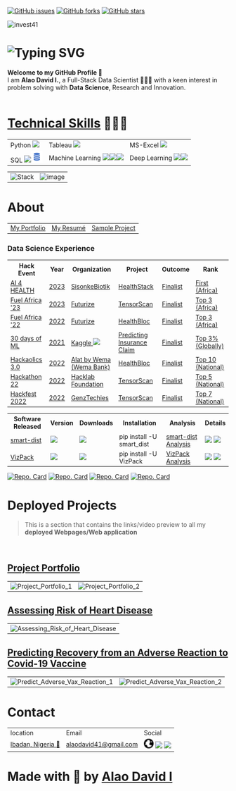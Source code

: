 [![GitHub issues](https://img.shields.io/github/issues/invest41/invest41)](https://github.com/invest41/invest41/issues)
[![GitHub forks](https://img.shields.io/github/forks/invest41/invest41)](https://github.com/invest41/invest41/network)
[![GitHub stars](https://img.shields.io/github/stars/invest41/invest41)](https://github.com/invest41/invest41/stargazers)
<p align="left"> <img src="https://komarev.com/ghpvc/?username=invest41&label=Profile%20views&color=0e75b6&style=flat" alt="invest41" /> </p>

# ![Typing SVG](https://readme-typing-svg.herokuapp.com?font=Poppins&color=539BF5&size=25&height=60&lines=Hello+🤓;Welcome+aboard!)

  
**Welcome to my GitHub Profile 📔** <!--![](https://visitor-badge.glitch.me/badge?page_id=invest41.invest41&style=flat-square&color=ffeb00)![](https://komarev.com/ghpvc/?username=invest41&label=Profile%20views&color=008080&style=flat%22%20alt=invest41)--> <br/>
I am **Alao David I.**, a Full-Stack Data Scientist 🕵🏽‍♂️ with a keen interest in problem solving with **Data Science**, Research and Innovation.
<br/><br/>
# [Technical Skills](https://invest41.github.io/AlaoDavid.github.io/) 👨🏽‍💻
| | | | 
|:--|:--|:--|
|Python <a href="https://www.python.org"><img width="22px" src="https://cdn.jsdelivr.net/npm/simple-icons@v3/icons/python.svg" /></a>  |Tableau <a href="https://www.tableau.com"><img width="22px" src="https://cdn.jsdelivr.net/npm/simple-icons@v3/icons/tableau.svg" /></a>  |  MS-Excel <a href="https://www.microsoft.com/en-us/microsoft-365/excel"><img width="22px" src="https://cdn.jsdelivr.net/npm/simple-icons@v3/icons/microsoftexcel.svg"/></a>  |
|  SQL <a href="https://www.sqlite.org/index.html"><img width="22px" src="https://cdn.jsdelivr.net/npm/simple-icons@v3/icons/sqlite.svg" /></a><a href="https://www.mysql.com"><img alt="SQL" width="26px" src="https://raw.githubusercontent.com/github/explore/80688e429a7d4ef2fca1e82350fe8e3517d3494d/topics/sql/sql.png" /></a>  |  Machine Learning <a href="https://scikit-learn.org/stable/"><img width="45px" src="https://cdn.jsdelivr.net/npm/simple-icons@v3/icons/scikit-learn.svg" /></a><a href="https://numpy.org"><img width="22px" src="https://cdn.jsdelivr.net/npm/simple-icons@v3/icons/numpy.svg" /></a><a href="https://pandas.pydata.org"><img width="22px" src="https://cdn.jsdelivr.net/npm/simple-icons@v3/icons/pandas.svg" /></a>|  Deep Learning <a href="https://www.tensorflow.org"><img width="22px" src="https://cdn.jsdelivr.net/npm/simple-icons@v3/icons/tensorflow.svg" /></a><a href="https://keras.io"><img width="22px" src="https://cdn.jsdelivr.net/npm/simple-icons@v3/icons/keras.svg" /></a>|

| | |
|:--|:--|
|![Stack](https://github-readme-stats.vercel.app/api/top-langs/?username=invest41&show_icons=true&theme=dark&hide_border=true&langs_count=8) <!--![Stat](https://github-readme-stats.vercel.app/api?username=invest41&show_icons=true&theme=dark)-->| ![image](https://user-images.githubusercontent.com/70070334/141488940-7817ba49-96a9-455c-bd9d-db76f59e0054.jpeg)|

# About  

|  |   |   |
|:-|:--|:--|
|[My Portfolio](https://invest41.github.io/AlaoDavid.github.io/) | [My Resumé](https://drive.google.com/file/d/1hNuNMRYn8TbS8Ui03A3sQbOp09A1HE5g/view?usp=drivesdk) | [Sample Project](https://cvs-disease.herokuapp.com/)|  

### Data Science Experience

<!--div align = "center">
<a href = "https://truecertificates.com/secure/snapshot/YKUPNA4KYJ.png"> <img src="https://github.com/invest41/Resume/blob/main/IMG_9327.jpeg" /> <a/-->
<div align="left">

  <table>
    <tr>
      <th>Hack Event</th>
      <th>Year</th>
      <th>Organization</th>
      <th>Project</th>
      <th>Outcome</th>
      <th>Rank</th>
    </tr>
    <tr>
      <td><a href = "https://www.sisonkebiotik.africa/events/ideathon">AI 4 HEALTH</a></td>
      <td><a href = "#">2023</a></td>
      <td><a href = "https://www.sisonkebiotik.africa/home">SisonkeBiotik</a></td>
      <td><a href ="https://drive.google.com/file/d/1CF8suyqDwzPQrgSlv0g4Zi0ZCyGVh77h/view?usp=sharing">HealthStack</a></td>
      <td><a href = "https://drive.google.com/file/d/1CIjl_kfzEx2ruqHmj5SgV1Cp4ZOtL0I2/view?usp=sharing">Finalist</a></td>
      <td><a href = "https://drive.google.com/file/d/1CIjl_kfzEx2ruqHmj5SgV1Cp4ZOtL0I2/view?usp=sharing">First (Africa)</a></td>
    </tr>
    <tr>
      <td><a href = "https://www.futurize.studio/fuel-africa">Fuel Africa '23</a></td>
      <td><a href = "#">2023</a></td>
      <td><a href = "https://www.futurize.studio/">Futurize</a></td>
      <td><a href ="https://youtu.be/J_7JLRgpKTM?si=Xj1p2zcXnZclxzcz">TensorScan</a></td>
      <td><a href = "https://drive.google.com/file/d/1mZGGO9EXbERuMho0IN8dqGatg6AQYID2/view?usp=sharing">Finalist</a></td>
      <td><a href = "https://drive.google.com/file/d/1mZGGO9EXbERuMho0IN8dqGatg6AQYID2/view?usp=sharing">Top 3 (Africa)</a></td>
    </tr>
    <tr>
      <td><a href = "https://www.futurize.studio/fuel-africa">Fuel Africa '22</a></td>
      <td><a href = "#">2022</a></td>
      <td><a href = "https://www.futurize.studio/">Futurize</a></td>
      <td><a href ="http://research.ui.edu.ng/ui-pharmacy-students-win-fuel-africa-2022">HealthBloc</a></td>
      <td><a href = "https://drive.google.com/file/d/1TbdIONSE2RCIpI_g9XplImFJo6ybONuv/view">Finalist</a></td>
      <td><a href = "https://drive.google.com/file/d/1TbdIONSE2RCIpI_g9XplImFJo6ybONuv/view">Top 3 (Africa)</a></td>
    </tr>
    <tr>
      <td><a href = "https://www.kaggle.com/competitions/30-days-of-ml">30 days of ML</a></td>
      <td><a href = "#">2021</a></td>
      <td><a href = "https://www.kaggle.com/">Kaggle&nbsp;<img width="22px" src="https://cdn.jsdelivr.net/npm/simple-icons@v3/icons/kaggle.svg" /></a></td>
      <td><a href ="https://www.kaggle.com/competitions/30-days-of-ml/overview/description">Predicting Insurance Claim</a></td>
      <td><a href = "https://www.kaggle.com/welcomehere/competitions">Finalist</a></td>
      <td><a href = "https://www.kaggle.com/welcomehere/">Top 3% (Globally)</a></td>
    </tr>
    <tr>
      <td><a href = "https://hackaholics.wemabank.com/">Hackaolics 3.0</a></td>
      <td><a href = "#">2022</a></td>
      <td><a href = "https://online.alat.ng/">Alat by Wema (Wema Bank)</a></td>
      <td><a href ="http://research.ui.edu.ng/ui-pharmacy-students-win-fuel-africa-2022">HealthBloc</a></td>
      <td><a href = "https://drive.google.com/file/d/1n3OETgvvXsT0sWgoLvwND4NecQL_30vL/view?usp=drivesdk">Finalist</a></td>
      <td><a href = "https://drive.google.com/file/d/1n3OETgvvXsT0sWgoLvwND4NecQL_30vL/view?usp=drivesdk">Top 10 (National)</a></td>
    </tr>
    <tr>
      <td><a href = "https://www.hacklabfoundation.org/blog/hacklab-nigeria-ends-with-12-scalable-ai-big-data-edge-solutions/">Hackathon 22</a></td>
      <td><a href = "#">2022</a></td>
      <td><a href = "https://www.hacklabfoundation.org/">Hacklab Foundation</a></td>
      <td><a href ="https://github.com/invest41/Tensorscan">TensorScan</a></td>
      <td><a href = "https://twitter.com/hacklabfdn/status/1536046622798389248/photo/1">Finalist</a></td>
      <td><a href = "https://twitter.com/hacklabfdn/status/1536046622798389248/photo/1">Top 5 (National)</a></td>
    </tr>
    <tr>
      <td><a href = "https://hackfest2022.genztechies.com/">Hackfest 2022</a></td>
      <td><a href = "#">2022</a></td>
      <td><a href = "https://www.genztechies.com/">GenzTechies</a></td>
      <td><a href ="https://github.com/invest41/Tensorscan">TensorScan</a></td>
      <td><a href = "#">Finalist</a></td>
      <td><a href = "#">Top 7 (National)</a></td>
    </tr>
  </table>
</div>



 <div align="left">
  <table>
    <tr>
      <th>Software Released</th>
      <th>Version</th>
      <th>Downloads</th>
      <th>Installation</th>
      <th>Analysis</th>
     <th>Details</th>
    </tr>
    <tr>
      <td><a href = "https://pypi.org/project/smart-dist/">smart-dist</a></td>
      <td><a href="https://pypi.org/project/smart-dist/"><img src="https://img.shields.io/pypi/v/smart-dist?style=flat-square"/></a></td>
      <td><a href="https://pepy.tech/project/smart-dist"><img src="https://static.pepy.tech/personalized-badge/smart-dist?period=total&units=none&left_color=grey&right_color=blue&left_text=Downloads"/></a></td>
      <td>pip install -U smart_dist</td>
      <td><a href = "https://github.com/invest41/Exploring_Libraries/blob/main/Smart_dist_Package_Analysis.ipynb">smart-dist Analysis</a></td>
      <td>
       <img src="https://img.shields.io/pypi/l/smart-dist?style=flat-square"/>
       <img src="https://img.shields.io/badge/dynamic/json?color=blue&label=docs&prefix=v&query=%24.info.version&url=https%3A%2F%2Fpypi.org%2Fpypi%2Fsmart_dist%2Fjson&style=flat-square"/>
       <!--img src="https://img.shields.io/pypi/pyversions/smart-dist?style=flat-square"/-->
       <!--img src="https://app.codacy.com/project/badge/Coverage/ed658f08dcce4f088c850253475540ba"/-->
       <!--img src="https://img.shields.io/codecov/c/github/sfu-db/smart-dist?style=flat-square"/-->
       <!--img src="https://app.codacy.com/project/badge/Grade/ed658f08dcce4f088c850253475540ba"/-->
       <!--img src="https://img.shields.io/discord/702765817154109472?style=flat-square"/-->
     </td>
    </tr>
    <tr>
      <td><a href = "https://pypi.org/project/VizPack/">VizPack</a></td>
      <td><a href="https://pypi.org/project/VizPack/"><img src="https://img.shields.io/pypi/v/VizPack?style=flat-square"/></a></td>
      <td><a href="https://pepy.tech/project/VizPack"><img src="https://static.pepy.tech/personalized-badge/vizpack?period=total&units=none&left_color=grey&right_color=blue&left_text=Downloads"/></a></td>
      <td>pip install -U VizPack</td>
      <td><a href = "https://github.com/invest41/Exploring_Libraries/blob/main/VizPack.ipynb">VizPack Analysis</a></td>
      <td>
       <img src="https://img.shields.io/pypi/l/VizPack?style=flat-square"/>
       <img src="https://img.shields.io/badge/dynamic/json?color=blue&label=docs&prefix=v&query=%24.info.version&url=https%3A%2F%2Fpypi.org%2Fpypi%2FVizPack%2Fjson&style=flat-square"/>
       <!--img src="https://img.shields.io/pypi/pyversions/smart-dist?style=flat-square"/-->
       <!--img src="https://app.codacy.com/project/badge/Coverage/ed658f08dcce4f088c850253475540ba"/-->
       <!--img src="https://img.shields.io/codecov/c/github/sfu-db/smart-dist?style=flat-square"/-->
       <!--img src="https://app.codacy.com/project/badge/Grade/ed658f08dcce4f088c850253475540ba"/-->
       <!--img src="https://img.shields.io/discord/702765817154109472?style=flat-square"/-->
     </td>
    </tr>
  </table>
</div> 
  
  





[![Repo. Card](https://widget.realdeveloper.pro/api/card?user=invest41&repo=Computer-Vision-in-Medicine&locale=en)](https://github.com/invest41/Computer-Vision-in-Medicine)
[![Repo. Card](https://widget.realdeveloper.pro/api/card?user=Crinmatic&repo=Diacritic-Restoration&locale=en)](https://github.com/Crinmatic/Diacritic-Restoration)
[![Repo. Card](https://widget.realdeveloper.pro/api/card?user=invest41&repo=Studying_Reactions_to_Vaccines&locale=en)](https://github.com/invest41/Studying_Reactions_to_Vaccines)
[![Repo. Card](https://widget.realdeveloper.pro/api/card?user=invest41&repo=Trading_Analytics&locale=en)](https://github.com/invest41/Trading_Analytics)
 
 
# Deployed Projects  
> This is a section that contains the links/video preview to all my **deployed Webpages/Web application** 
<br/>

## [Project Portfolio](https://invest41.github.io/AlaoDavid.github.io/)
| | |
|:-|:-|
| ![Project_Portfolio_1](https://user-images.githubusercontent.com/70070334/167320307-c3f606f2-24b0-473f-bd2b-e7d157350982.gif) | ![Project_Portfolio_2](https://user-images.githubusercontent.com/70070334/167320373-637c800f-c9b9-49ad-b0af-45397eb3d273.gif) |


## [Assessing Risk of Heart Disease](https://cvs-disease.herokuapp.com)
| |
|:-|
|![Assessing_Risk_of_Heart_Disease](https://user-images.githubusercontent.com/70070334/167320461-7a7438bd-a495-405e-8feb-5bfac2573a3c.gif) |


## [Predicting Recovery from an Adverse Reaction to Covid-19 Vaccine](https://adv-vax.herokuapp.com/)
| | |
|:-|:-|
| ![Predict_Adverse_Vax_Reaction_1](https://user-images.githubusercontent.com/70070334/167320605-e5e39cc8-ef0e-4a46-8ef3-f18a2fc00ebb.gif) | ![Predict_Adverse_Vax_Reaction_2](https://user-images.githubusercontent.com/70070334/167320661-9fcd9a57-a37e-48f3-b36e-025aba67cc8d.gif) |

<!--div align = "center" -->
<h1>Contact</h1>

| | | |
|:--|:--|:--|
|location | Email | Social |
<a href="https://maps.app.goo.gl/9ej8vPxqu2JeUyS4A">Ibadan, Nigeria 📍</a> | alaodavid41@gmail.com | [<img width="22px" src="https://raw.githubusercontent.com/iconic/open-iconic/master/svg/globe.svg" />](https://invest41.github.io/AlaoDavid.github.io/) [<img width="22px" src="https://cdn.jsdelivr.net/npm/simple-icons@v3/icons/linkedin.svg" />](https://www.linkedin.com/in/david-alao-72362113b/) [<img width="22px" src="https://cdn.jsdelivr.net/npm/simple-icons@v3/icons/kaggle.svg" />](https://www.kaggle.com/welcomehere)|


 <h1> Made with 💜 by <a href = "https://github.com/invest41/Resume"> Alao David I  <a/> <h1/> 
</div>
